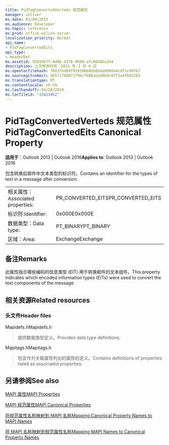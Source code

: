 ```yaml
---
title: PidTagConvertedVerteds 规范属性
manager: soliver
ms.date: 03/09/2015
ms.audience: Developer
ms.topic: reference
ms.prod: office-online-server
localization_priority: Normal
api_name:
- PidTagConvertedEits
api_type:
- HeaderDef
ms.assetid: 569106ff-440b-4376-9608-afc8d4dba3e4
description: 上次修改时间：2015 年 3 月 9 日
ms.openlocfilehash: 7603fbd99f959108b0db8bda000da4cdf2c90f67
ms.sourcegitcommit: 8657170d071f9bcf680aba50b9c07f2a4fb82283
ms.translationtype: MT
ms.contentlocale: zh-CN
ms.lasthandoff: 04/28/2019
ms.locfileid: "33423452"
---
```

# <a name="pidtagconvertedeits-canonical-property"></a><span data-ttu-id="4d660-103">PidTagConvertedVerteds 规范属性</span><span class="sxs-lookup"><span data-stu-id="4d660-103">PidTagConvertedEits Canonical Property</span></span>

  
  
<span data-ttu-id="4d660-104">**适用于**：Outlook 2013 | Outlook 2016</span><span class="sxs-lookup"><span data-stu-id="4d660-104">**Applies to**: Outlook 2013 | Outlook 2016</span></span> 
  
<span data-ttu-id="4d660-105">包含转换后邮件中文本类型的标识符。</span><span class="sxs-lookup"><span data-stu-id="4d660-105">Contains an identifier for the types of text in a message after conversion.</span></span>
  
|||
|:-----|:-----|
|<span data-ttu-id="4d660-106">相关属性：</span><span class="sxs-lookup"><span data-stu-id="4d660-106">Associated properties:</span></span>  <br/> |<span data-ttu-id="4d660-107">PR_CONVERTED_EITS</span><span class="sxs-lookup"><span data-stu-id="4d660-107">PR_CONVERTED_EITS</span></span>  <br/> |
|<span data-ttu-id="4d660-108">标识符:</span><span class="sxs-lookup"><span data-stu-id="4d660-108">Identifier:</span></span>  <br/> |<span data-ttu-id="4d660-109">0x000E</span><span class="sxs-lookup"><span data-stu-id="4d660-109">0x000E</span></span>  <br/> |
|<span data-ttu-id="4d660-110">数据类型：</span><span class="sxs-lookup"><span data-stu-id="4d660-110">Data type:</span></span>  <br/> |<span data-ttu-id="4d660-111">PT_BINARY</span><span class="sxs-lookup"><span data-stu-id="4d660-111">PT_BINARY</span></span>  <br/> |
|<span data-ttu-id="4d660-112">区域：</span><span class="sxs-lookup"><span data-stu-id="4d660-112">Area:</span></span>  <br/> |<span data-ttu-id="4d660-113">Exchange</span><span class="sxs-lookup"><span data-stu-id="4d660-113">Exchange</span></span>  <br/> |
   
## <a name="remarks"></a><span data-ttu-id="4d660-114">备注</span><span class="sxs-lookup"><span data-stu-id="4d660-114">Remarks</span></span>

<span data-ttu-id="4d660-115">此属性指示哪些编码的信息类型 (EIT) 用于转换邮件的文本组件。</span><span class="sxs-lookup"><span data-stu-id="4d660-115">This property indicates which encoded information types (EITs) were used to convert the text components of the message.</span></span>
  
## <a name="related-resources"></a><span data-ttu-id="4d660-116">相关资源</span><span class="sxs-lookup"><span data-stu-id="4d660-116">Related resources</span></span>

### <a name="header-files"></a><span data-ttu-id="4d660-117">头文件</span><span class="sxs-lookup"><span data-stu-id="4d660-117">Header files</span></span>

<span data-ttu-id="4d660-118">Mapidefs.h</span><span class="sxs-lookup"><span data-stu-id="4d660-118">Mapidefs.h</span></span>
  
> <span data-ttu-id="4d660-119">提供数据类型定义。</span><span class="sxs-lookup"><span data-stu-id="4d660-119">Provides data type definitions.</span></span>
    
<span data-ttu-id="4d660-120">Mapitags.h</span><span class="sxs-lookup"><span data-stu-id="4d660-120">Mapitags.h</span></span>
  
> <span data-ttu-id="4d660-121">包含作为关联属性列出的属性的定义。</span><span class="sxs-lookup"><span data-stu-id="4d660-121">Contains definitions of properties listed as associated properties.</span></span>
    
## <a name="see-also"></a><span data-ttu-id="4d660-122">另请参阅</span><span class="sxs-lookup"><span data-stu-id="4d660-122">See also</span></span>



[<span data-ttu-id="4d660-123">MAPI 属性</span><span class="sxs-lookup"><span data-stu-id="4d660-123">MAPI Properties</span></span>](mapi-properties.md)
  
[<span data-ttu-id="4d660-124">MAPI 规范属性</span><span class="sxs-lookup"><span data-stu-id="4d660-124">MAPI Canonical Properties</span></span>](mapi-canonical-properties.md)
  
[<span data-ttu-id="4d660-125">将规范属性名称映射到 MAPI 名称</span><span class="sxs-lookup"><span data-stu-id="4d660-125">Mapping Canonical Property Names to MAPI Names</span></span>](mapping-canonical-property-names-to-mapi-names.md)
  
[<span data-ttu-id="4d660-126">将 MAPI 名称映射到规范属性名称</span><span class="sxs-lookup"><span data-stu-id="4d660-126">Mapping MAPI Names to Canonical Property Names</span></span>](mapping-mapi-names-to-canonical-property-names.md)

